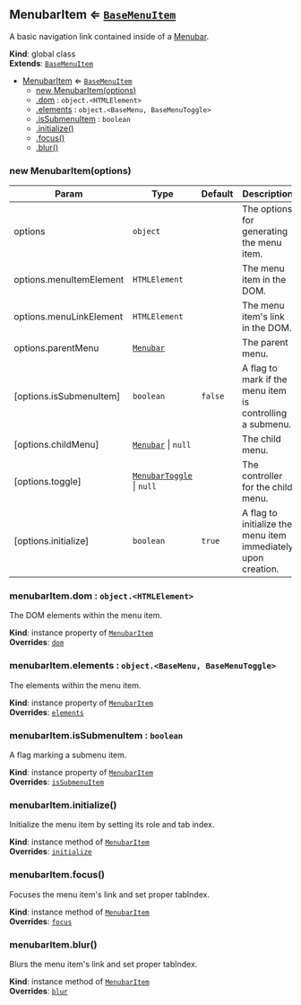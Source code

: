 <a name="MenubarItem"></a>

## MenubarItem ⇐ [<code>BaseMenuItem</code>](#BaseMenuItem)
A basic navigation link contained inside of a [Menubar](Menubar.md).

**Kind**: global class  
**Extends**: [<code>BaseMenuItem</code>](#BaseMenuItem)  

* [MenubarItem](#MenubarItem) ⇐ [<code>BaseMenuItem</code>](#BaseMenuItem)
    * [new MenubarItem(options)](#new_MenubarItem_new)
    * [.dom](#BaseMenuItem+dom) : <code>object.&lt;HTMLElement&gt;</code>
    * [.elements](#BaseMenuItem+elements) : <code>object.&lt;BaseMenu, BaseMenuToggle&gt;</code>
    * [.isSubmenuItem](#BaseMenuItem+isSubmenuItem) : <code>boolean</code>
    * [.initialize()](#MenubarItem+initialize)
    * [.focus()](#MenubarItem+focus)
    * [.blur()](#MenubarItem+blur)

<a name="new_MenubarItem_new"></a>

### new MenubarItem(options)

| Param | Type | Default | Description |
| --- | --- | --- | --- |
| options | <code>object</code> |  | The options for generating the menu item. |
| options.menuItemElement | <code>HTMLElement</code> |  | The menu item in the DOM. |
| options.menuLinkElement | <code>HTMLElement</code> |  | The menu item's link in the DOM. |
| options.parentMenu | [<code>Menubar</code>](#Menubar) |  | The parent menu. |
| [options.isSubmenuItem] | <code>boolean</code> | <code>false</code> | A flag to mark if the menu item is controlling a submenu. |
| [options.childMenu] | [<code>Menubar</code>](#Menubar) \| <code>null</code> | <code></code> | The child menu. |
| [options.toggle] | [<code>MenubarToggle</code>](#MenubarToggle) \| <code>null</code> | <code></code> | The controller for the child menu. |
| [options.initialize] | <code>boolean</code> | <code>true</code> | A flag to initialize the menu item immediately upon creation. |

<a name="BaseMenuItem+dom"></a>

### menubarItem.dom : <code>object.&lt;HTMLElement&gt;</code>
The DOM elements within the menu item.

**Kind**: instance property of [<code>MenubarItem</code>](#MenubarItem)  
**Overrides**: [<code>dom</code>](#BaseMenuItem+dom)  
<a name="BaseMenuItem+elements"></a>

### menubarItem.elements : <code>object.&lt;BaseMenu, BaseMenuToggle&gt;</code>
The elements within the menu item.

**Kind**: instance property of [<code>MenubarItem</code>](#MenubarItem)  
**Overrides**: [<code>elements</code>](#BaseMenuItem+elements)  
<a name="BaseMenuItem+isSubmenuItem"></a>

### menubarItem.isSubmenuItem : <code>boolean</code>
A flag marking a submenu item.

**Kind**: instance property of [<code>MenubarItem</code>](#MenubarItem)  
**Overrides**: [<code>isSubmenuItem</code>](#BaseMenuItem+isSubmenuItem)  
<a name="MenubarItem+initialize"></a>

### menubarItem.initialize()
Initialize the menu item by setting its role and tab index.

**Kind**: instance method of [<code>MenubarItem</code>](#MenubarItem)  
**Overrides**: [<code>initialize</code>](#BaseMenuItem+initialize)  
<a name="MenubarItem+focus"></a>

### menubarItem.focus()
Focuses the menu item's link and set proper tabIndex.

**Kind**: instance method of [<code>MenubarItem</code>](#MenubarItem)  
**Overrides**: [<code>focus</code>](#BaseMenuItem+focus)  
<a name="MenubarItem+blur"></a>

### menubarItem.blur()
Blurs the menu item's link and set proper tabIndex.

**Kind**: instance method of [<code>MenubarItem</code>](#MenubarItem)  
**Overrides**: [<code>blur</code>](#BaseMenuItem+blur)  

